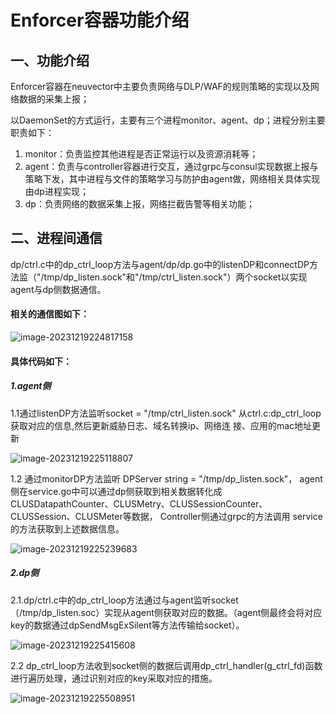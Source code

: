 # Enforcer容器功能介绍

## 一、功能介绍

Enforcer容器在neuvector中主要负责网络与DLP/WAF的规则策略的实现以及网络数据的采集上报；

以DaemonSet的方式运行，主要有三个进程monitor、agent、dp；进程分别主要职责如下：

1. monitor：负责监控其他进程是否正常运行以及资源消耗等；
2. agent：负责与controller容器进行交互，通过grpc与consul实现数据上报与策略下发，其中进程与文件的策略学习与防护由agent做，网络相关具体实现由dp进程实现；
3. dp：负责网络的数据采集上报，网络拦截告警等相关功能；



## 二、进程间通信

dp/ctrl.c中的dp_ctrl_loop方法与agent/dp/dp.go中的listenDP和connectDP方法监（"/tmp/dp_listen.sock"和"/tmp/ctrl_listen.sock"）两个socket以实现agent与dp侧数据通信。

#### 相关的通信图如下：  

![image-20231219224817158](C:/Users/longp/AppData/Roaming/Typora/typora-user-images/image-20231219224817158.png)

#### 具体代码如下：

##### 1.agent侧

1.1通过listenDP方法监听socket = "/tmp/ctrl_listen.sock" 从ctrl.c:dp_ctrl_loop获取对应的信息,然后更新威胁日志、域名转换ip、网络连
接、应用的mac地址更新  

![image-20231219225118807](C:/Users/longp/AppData/Roaming/Typora/typora-user-images/image-20231219225118807.png)

1.2 通过monitorDP方法监听 DPServer string = "/tmp/dp_listen.sock"， agent侧在service.go中可以通过dp侧获取到相关数据转化成
CLUSDatapathCounter、CLUSMetry、CLUSSessionCounter、CLUSSession、CLUSMeter等数据， Controller侧通过grpc的方法调用
service的方法获取到上述数据信息。  

![image-20231219225239683](C:/Users/longp/AppData/Roaming/Typora/typora-user-images/image-20231219225239683.png)

##### 2.dp侧  

2.1.dp/ctrl.c中的dp_ctrl_loop方法通过与agent监听socket（/tmp/dp_listen.soc）实现从agent侧获取对应的数据。（agent侧最终会将对应key的数据通过dpSendMsgExSilent等方法传输给socket）。  

![image-20231219225415608](C:/Users/longp/AppData/Roaming/Typora/typora-user-images/image-20231219225415608.png)

2.2 dp_ctrl_loop方法收到socket侧的数据后调用dp_ctrl_handler(g_ctrl_fd)函数进行遍历处理，通过识别对应的key采取对应的措施。  

![image-20231219225508951](C:/Users/longp/AppData/Roaming/Typora/typora-user-images/image-20231219225508951.png)